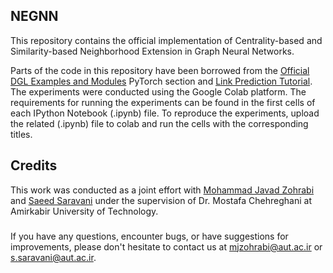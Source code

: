 ## NEGNN
This repository contains the official implementation of Centrality-based and Similarity-based Neighborhood Extension in Graph Neural Networks.

Parts of the code in this repository have been borrowed from the [Official DGL Examples and Modules](https://github.com/dmlc/dgl/tree/master/examples) PyTorch section and [Link Prediction Tutorial](https://docs.dgl.ai/en/0.8.x/tutorials/blitz/4_link_predict.html). The experiments were conducted using the Google Colab platform. The requirements for running the experiments can be found in the first cells of each IPython Notebook (.ipynb) file. To reproduce the experiments, upload the related (.ipynb) file to colab and run the cells with the corresponding titles.

## Credits
This work was conducted as a joint effort with [Mohammad Javad Zohrabi](https://github.com/mjzohrabi) and [Saeed Saravani](https://github.com/SaeedSaravani) under the supervision of Dr. Mostafa Chehreghani at Amirkabir University of Technology.

###
If you have any questions, encounter bugs, or have suggestions for improvements, please don't hesitate to contact us at mjzohrabi@aut.ac.ir or s.saravani@aut.ac.ir.
